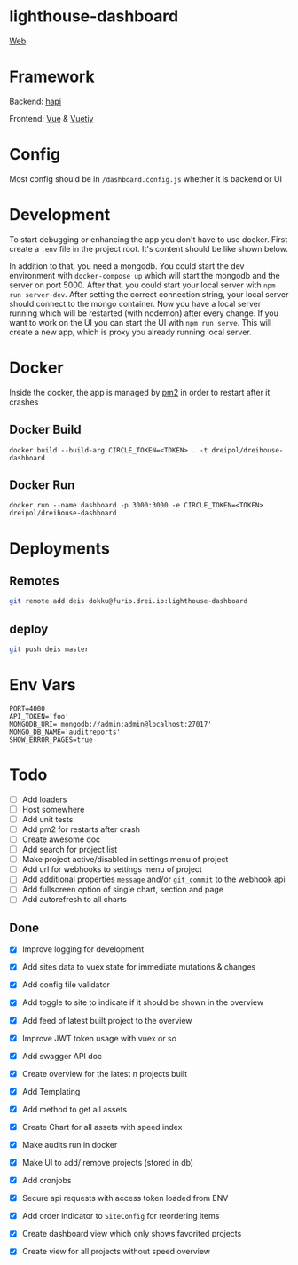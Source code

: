 # lighthouse-dashboard

[Web](https://dreihouse.dreipol.ch/#/)

# Framework
Backend: [hapi](https://hapi.dev/)

Frontend: [Vue](https://vuejs.org/) & [Vuetiy](https://vuetifyjs.com/en/)

# Config
Most config should be in `/dashboard.config.js` whether it is backend or UI

# Development
To start debugging or enhancing the app you don't have to use docker.
First create a `.env` file in the project root.
It's content should be like shown below.

In addition to that, you need a mongodb. You could start the dev environment with `docker-compose up`
which will start the mongodb and the server on port 5000. After that, you could start your local server with 
`npm run server-dev`. After setting the correct connection string, your local server should connect to the mongo container.
Now you have a local server running which will be restarted (with nodemon) after every change.
If you want to work on the UI you can start the UI with  `npm run serve`. This will create a new app, which is proxy you
already running local server.


# Docker
Inside the docker, the app is managed by [pm2](https://pm2.keymetrics.io/) in order to restart after it crashes
## Docker Build

    docker build --build-arg CIRCLE_TOKEN=<TOKEN> . -t dreipol/dreihouse-dashboard

## Docker Run

    docker run --name dashboard -p 3000:3000 -e CIRCLE_TOKEN=<TOKEN> dreipol/dreihouse-dashboard

# Deployments
## Remotes
```bash
git remote add deis dokku@furio.drei.io:lighthouse-dashboard
```

## deploy
```bash
git push deis master
```

# Env Vars
```
PORT=4000
API_TOKEN='foo'
MONGODB_URI='mongodb://admin:admin@localhost:27017'
MONGO_DB_NAME='auditreports'
SHOW_ERROR_PAGES=true
```

# Todo
 - [ ] Add loaders
 - [ ] Host somewhere
 - [ ] Add unit tests
 - [ ] Add pm2 for restarts after crash
 - [ ] Create awesome doc
 - [ ] Add search for project list
 - [ ] Make project active/disabled in settings menu of project
 - [ ] Add url for webhooks to settings menu of project
 - [ ] Add additional properties `message` and/or `git_commit` to the webhook api
 - [ ] Add fullscreen option of single chart, section and page
 - [ ] Add autorefresh to all charts 

## Done
- [x] Improve logging for development
 - [x] Add sites data to vuex state for immediate mutations & changes 
 - [x] Add config file validator
 - [x] Add toggle to site to indicate if it should be shown in the overview 
 - [x] Add feed of latest built project to the overview
 - [x] Improve JWT token usage with vuex or so
 - [x] Add swagger API doc
 - [x] Create overview for the latest n projects built
 - [x] Add Templating
 - [x] Add method to get all assets
 - [x] Create Chart for all assets with speed index
 - [x] Make audits run in docker 
 - [x] Make UI to add/ remove projects (stored in db)
 - [x] Add cronjobs
 - [x] Secure api requests with access token loaded from ENV
 - [x] Add order indicator to `SiteConfig` for reordering items 
 - [x] Create dashboard view which only shows favorited projects
 - [x] Create view for all projects without speed overview

